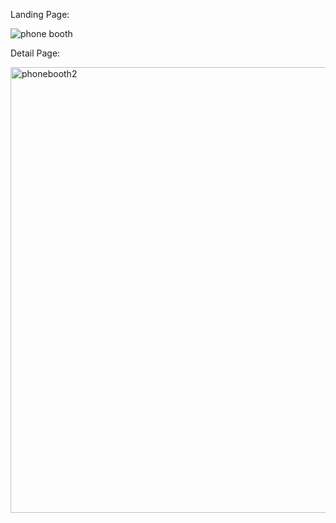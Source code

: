 Landing Page:

![phone booth](https://github.com/AbdullahAlNoman20/Phone-Booth/assets/130217084/b49267fb-b7af-4c61-b0a3-4b79a09730c5)

Detail Page:

<img width="713" alt="phonebooth2" src="https://github.com/AbdullahAlNoman20/Phone-Booth/assets/130217084/6bc1007c-3ade-4a75-81b7-6c4b6e103623">
